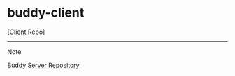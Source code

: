 # buddy-client

[Client Repo]

---

> [!note]
> Buddy [Server Repository](https://github.com/cbnu-buddy/buddy-server)

